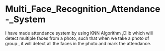 # Multi_Face_Recognition_Attendance-_System


I have made attendance system by using KNN Algorithm ,DIlb which will detect multiple faces from a photo, such that when we take a photo of group , it will detect all the faces in the photo and mark the attendance.
